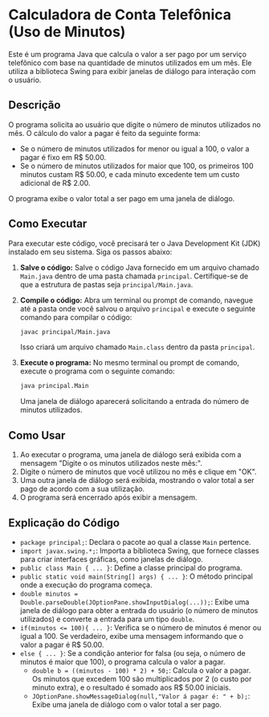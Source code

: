 # Calculadora de Conta Telefônica (Uso de Minutos)

Este é um programa Java que calcula o valor a ser pago por um serviço telefônico com base na quantidade de minutos utilizados em um mês. Ele utiliza a biblioteca Swing para exibir janelas de diálogo para interação com o usuário.

## Descrição

O programa solicita ao usuário que digite o número de minutos utilizados no mês. O cálculo do valor a pagar é feito da seguinte forma:

* Se o número de minutos utilizados for menor ou igual a 100, o valor a pagar é fixo em R$ 50.00.
* Se o número de minutos utilizados for maior que 100, os primeiros 100 minutos custam R$ 50.00, e cada minuto excedente tem um custo adicional de R$ 2.00.

O programa exibe o valor total a ser pago em uma janela de diálogo.

## Como Executar

Para executar este código, você precisará ter o Java Development Kit (JDK) instalado em seu sistema. Siga os passos abaixo:

1.  **Salve o código:** Salve o código Java fornecido em um arquivo chamado `Main.java` dentro de uma pasta chamada `principal`. Certifique-se de que a estrutura de pastas seja `principal/Main.java`.
2.  **Compile o código:** Abra um terminal ou prompt de comando, navegue até a pasta onde você salvou o arquivo `principal` e execute o seguinte comando para compilar o código:

    ```bash
    javac principal/Main.java
    ```

    Isso criará um arquivo chamado `Main.class` dentro da pasta `principal`.

3.  **Execute o programa:** No mesmo terminal ou prompt de comando, execute o programa com o seguinte comando:

    ```bash
    java principal.Main
    ```

    Uma janela de diálogo aparecerá solicitando a entrada do número de minutos utilizados.

## Como Usar

1.  Ao executar o programa, uma janela de diálogo será exibida com a mensagem "Digite o os minutos utilizados neste mês:".
2.  Digite o número de minutos que você utilizou no mês e clique em "OK".
3.  Uma outra janela de diálogo será exibida, mostrando o valor total a ser pago de acordo com a sua utilização.
4.  O programa será encerrado após exibir a mensagem.

## Explicação do Código

* `package principal;`: Declara o pacote ao qual a classe `Main` pertence.
* `import javax.swing.*;`: Importa a biblioteca Swing, que fornece classes para criar interfaces gráficas, como janelas de diálogo.
* `public class Main { ... }`: Define a classe principal do programa.
* `public static void main(String[] args) { ... }`: O método principal onde a execução do programa começa.
* `double minutos = Double.parseDouble(JOptionPane.showInputDialog(...));`: Exibe uma janela de diálogo para obter a entrada do usuário (o número de minutos utilizados) e converte a entrada para um tipo `double`.
* `if(minutos <= 100){ ... }`: Verifica se o número de minutos é menor ou igual a 100. Se verdadeiro, exibe uma mensagem informando que o valor a pagar é R$ 50.00.
* `else { ... }`: Se a condição anterior for falsa (ou seja, o número de minutos é maior que 100), o programa calcula o valor a pagar.
    * `double b = ((minutos - 100) * 2) + 50;`: Calcula o valor a pagar. Os minutos que excedem 100 são multiplicados por 2 (o custo por minuto extra), e o resultado é somado aos R$ 50.00 iniciais.
    * `JOptionPane.showMessageDialog(null,"Valor á pagar é: " + b);`: Exibe uma janela de diálogo com o valor total a ser pago.
